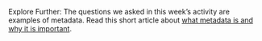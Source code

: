 Explore Further: The questions we asked in this week’s activity are examples of metadata. Read this short article about [what metadata is and why it is important](https://data.research.cornell.edu/content/writing-metadata).
